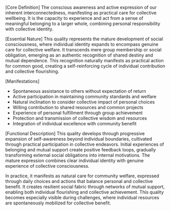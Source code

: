 [Core Definition]
The conscious awareness and active expression of our inherent interconnectedness, manifesting as practical care for collective wellbeing. It is the capacity to experience and act from a sense of meaningful belonging to a larger whole, combining personal responsibility with collective identity.

[Essential Nature]
This quality represents the mature development of social consciousness, where individual identity expands to encompass genuine care for collective welfare. It transcends mere group membership or social obligation, emerging as an authentic recognition of shared destiny and mutual dependence. This recognition naturally manifests as practical action for common good, creating a self-reinforcing cycle of individual contribution and collective flourishing.

[Manifestations]
- Spontaneous assistance to others without expectation of return
- Active participation in maintaining community standards and welfare
- Natural inclination to consider collective impact of personal choices
- Willing contribution to shared resources and common projects
- Experience of personal fulfillment through group achievement
- Protection and transmission of collective wisdom and resources
- Integration of individual excellence with community benefit

[Functional Description]
This quality develops through progressive expansion of self-awareness beyond individual boundaries, cultivated through practical participation in collective endeavors. Initial experiences of belonging and mutual support create positive feedback loops, gradually transforming external social obligations into internal motivations. The mature expression combines clear individual identity with genuine experience of collective consciousness.

In practice, it manifests as natural care for community welfare, expressed through daily choices and actions that balance personal and collective benefit. It creates resilient social fabric through networks of mutual support, enabling both individual flourishing and collective achievement. This quality becomes especially visible during challenges, where individual resources are spontaneously mobilized for collective benefit.